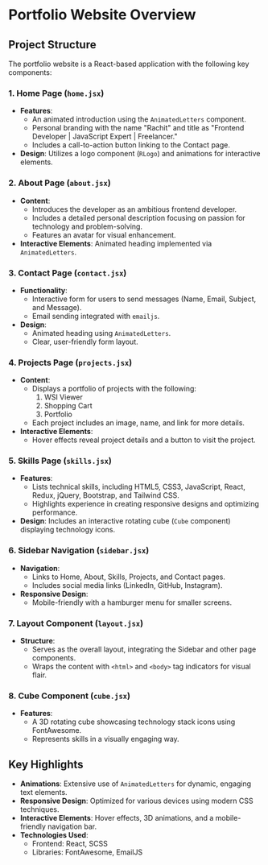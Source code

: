 # Portfolio Website Overview

## Project Structure
The portfolio website is a React-based application with the following key components:

### 1. Home Page (`home.jsx`)
- **Features**: 
  - An animated introduction using the `AnimatedLetters` component.
  - Personal branding with the name "Rachit" and title as "Frontend Developer | JavaScript Expert | Freelancer."
  - Includes a call-to-action button linking to the Contact page.
- **Design**: Utilizes a logo component (`RLogo`) and animations for interactive elements.

### 2. About Page (`about.jsx`)
- **Content**:
  - Introduces the developer as an ambitious frontend developer.
  - Includes a detailed personal description focusing on passion for technology and problem-solving.
  - Features an avatar for visual enhancement.
- **Interactive Elements**: Animated heading implemented via `AnimatedLetters`.

### 3. Contact Page (`contact.jsx`)
- **Functionality**:
  - Interactive form for users to send messages (Name, Email, Subject, and Message).
  - Email sending integrated with `emailjs`.
- **Design**:
  - Animated heading using `AnimatedLetters`.
  - Clear, user-friendly form layout.

### 4. Projects Page (`projects.jsx`)
- **Content**:
  - Displays a portfolio of projects with the following:
    1. WSI Viewer
    2. Shopping Cart
    3. Portfolio
  - Each project includes an image, name, and link for more details.
- **Interactive Elements**: 
  - Hover effects reveal project details and a button to visit the project.

### 5. Skills Page (`skills.jsx`)
- **Features**:
  - Lists technical skills, including HTML5, CSS3, JavaScript, React, Redux, jQuery, Bootstrap, and Tailwind CSS.
  - Highlights experience in creating responsive designs and optimizing performance.
- **Design**: Includes an interactive rotating cube (`Cube` component) displaying technology icons.

### 6. Sidebar Navigation (`sidebar.jsx`)
- **Navigation**:
  - Links to Home, About, Skills, Projects, and Contact pages.
  - Includes social media links (LinkedIn, GitHub, Instagram).
- **Responsive Design**:
  - Mobile-friendly with a hamburger menu for smaller screens.

### 7. Layout Component (`layout.jsx`)
- **Structure**:
  - Serves as the overall layout, integrating the Sidebar and other page components.
  - Wraps the content with `<html>` and `<body>` tag indicators for visual flair.

### 8. Cube Component (`cube.jsx`)
- **Features**:
  - A 3D rotating cube showcasing technology stack icons using FontAwesome.
  - Represents skills in a visually engaging way.

## Key Highlights
- **Animations**: Extensive use of `AnimatedLetters` for dynamic, engaging text elements.
- **Responsive Design**: Optimized for various devices using modern CSS techniques.
- **Interactive Elements**: Hover effects, 3D animations, and a mobile-friendly navigation bar.
- **Technologies Used**:
  - Frontend: React, SCSS
  - Libraries: FontAwesome, EmailJS

